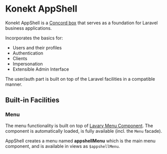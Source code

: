 # Konekt AppShell

Konekt AppShell is a [Concord box](https://github.com/artkonekt/concord/blob/master/docs/boxes.md) that serves as a foundation for Laravel business applications.

Incorporates the basics for:

- Users and their profiles
- Authentication
- Clients
- Impersonation
- Extensible Admin Interface

The user/auth part is built on top of the Laravel facilities in a compatible manner.

## Built-in Facilities

### Menu

The menu functionality is built on top of [Lavary Menu Component](https://github.com/lavary/laravel-menu). The component is automatically loaded, is fully available (incl. the `Menu` facade).

AppShell creates a menu named **appshellMenu** which is the main menu component, and is available in views as `$appshellMenu`.

